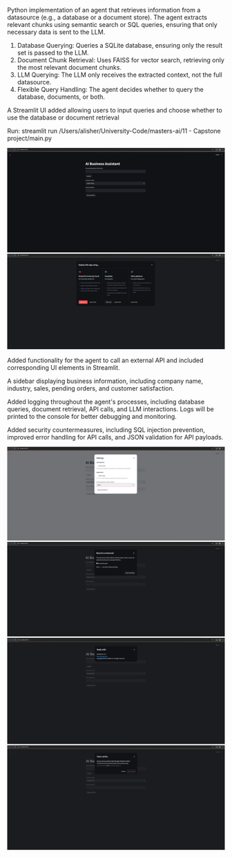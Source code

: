 Python implementation of an agent that retrieves information from a datasource (e.g., a database or a document store). 
The agent extracts relevant chunks using semantic search or SQL queries, ensuring that only necessary data is sent to the LLM.

1. Database Querying: Queries a SQLite database, ensuring only the result set is passed to the LLM.
2. Document Chunk Retrieval: Uses FAISS for vector search, retrieving only the most relevant document chunks.
3. LLM Querying: The LLM only receives the extracted context, not the full datasource.
4. Flexible Query Handling: The agent decides whether to query the database, documents, or both.


A Streamlit UI added allowing users to input queries and choose whether to use the database or document retrieval

Run: streamlit run /Users/alisher/University-Code/masters-ai/11  - Capstone project/main.py

<img src="screenshots/1.png" />
<img src="screenshots/2.png" />

Added functionality for the agent to call an external API and included corresponding UI elements in Streamlit. 

A sidebar displaying business information, including company name, industry, sales, pending orders, and customer satisfaction.

Added logging throughout the agent's processes, including database queries, document retrieval, API calls, and LLM interactions. 
Logs will be printed to the console for better debugging and monitoring.

Added security countermeasures, including SQL injection prevention, 
improved error handling for API calls, and JSON validation for API payloads.

<img src="screenshots/3.png" />
<img src="screenshots/4.png" />
<img src="screenshots/5.png" />
<img src="screenshots/6.png" />




